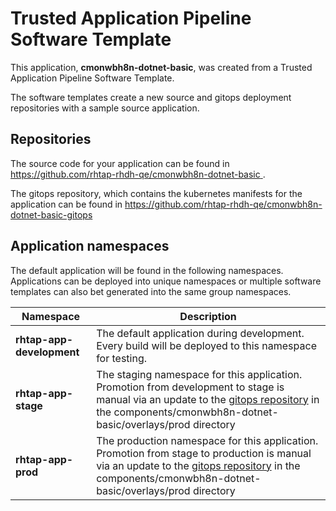 # Trusted Application Pipeline Software Template

This application, **cmonwbh8n-dotnet-basic**, was created from a Trusted Application Pipeline Software Template.

The software templates create a new source and gitops deployment repositories with a sample source application. 

## Repositories

The source code for your application can be found in [https://github.com/rhtap-rhdh-qe/cmonwbh8n-dotnet-basic ](https://github.com/rhtap-rhdh-qe/cmonwbh8n-dotnet-basic ).
 
The gitops repository, which contains the kubernetes manifests for the application can be found in 
[https://github.com/rhtap-rhdh-qe/cmonwbh8n-dotnet-basic-gitops ](https://github.com/rhtap-rhdh-qe/cmonwbh8n-dotnet-basic-gitops ) 

## Application namespaces 

The default application will be found in the following namespaces. Applications can be deployed into unique namespaces or multiple software templates can also bet generated into the same group namespaces.  

|  Namespace   |  Description   |  
| -------- | -------- |   
| **rhtap-app-development** | The default application during development. Every build will be deployed to this namespace for testing. | 
| **rhtap-app-stage** | The staging namespace for this application. Promotion from development to stage is manual via an update to the [gitops repository](https://github.com/rhtap-rhdh-qe/cmonwbh8n-dotnet-basic-gitops ) in the components/cmonwbh8n-dotnet-basic/overlays/prod directory |  
| **rhtap-app-prod** | The production namespace for this application. Promotion from stage to production is manual via an update to the [gitops repository](https://github.com/rhtap-rhdh-qe/cmonwbh8n-dotnet-basic-gitops ) in the components/cmonwbh8n-dotnet-basic/overlays/prod directory | 